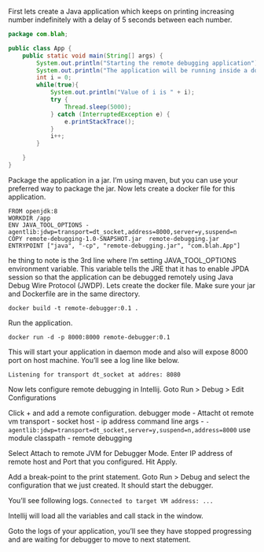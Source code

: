 First lets create a Java application which keeps on printing increasing number indefinitely with a delay of 5 seconds between each number.

```java
package com.blah;

public class App {
    public static void main(String[] args) {
        System.out.println("Starting the remote debugging application");
        System.out.println("The application will be running inside a docker image");
        int i = 0;
        while(true){
            System.out.println("Value of i is " + i);
            try {
                Thread.sleep(5000);
            } catch (InterruptedException e) {
                e.printStackTrace();
            }
            i++;
        }

    }
}
```

Package the application in a jar. I’m using maven, but you can use your preferred way to package the jar.
Now lets create a docker file for this application.


```
FROM openjdk:8
WORKDIR /app
ENV JAVA_TOOL_OPTIONS -agentlib:jdwp=transport=dt_socket,address=8000,server=y,suspend=n
COPY remote-debugging-1.0-SNAPSHOT.jar  remote-debugging.jar
ENTRYPOINT ["java", "-cp", "remote-debugging.jar", "com.blah.App"]
```

he thing to note is the 3rd line where I’m setting JAVA_TOOL_OPTIONS environment variable. This variable tells the JRE that it has to enable JPDA session so that the application can be debugged remotely using Java Debug Wire Protocol (JWDP).
Lets create the docker file. Make sure your jar and Dockerfile are in the same directory.

`docker build -t remote-debugger:0.1 .`

Run the application.

`docker run -d -p 8000:8000 remote-debugger:0.1`

This will start your application in daemon mode and also will expose 8000 port on host machine.
You’ll see a log line like below.

`Listening for transport dt_socket at addres: 8080`

Now lets configure remote debugging in Intellij.
Goto Run > Debug > Edit Configurations

Click + and add a remote configuration.
debugger mode - Attacht ot remote vm
transport - socket
host - ip address
command line args - `-agentlib:jdwp=transport=dt_socket,server=y,suspend=n,address=8000`
use module classpath - remote debugging

Select Attach to remote JVM for Debugger Mode.
Enter IP address of remote host and Port that you configured.
Hit Apply.

Add a break-point to the print statement.
Goto Run > Debug and select the configuration that we just created. It should start the debugger.

You’ll see following logs.
`Connected to target VM address: ...`

Intellij will load all the variables and call stack in the window.

Goto the logs of your application, you’ll see they have stopped progressing and are waiting for debugger to move to next statement.
